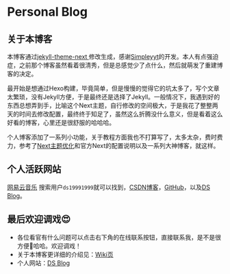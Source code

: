 # Personal Blog

## 关于本博客

本博客通过[jekyll-theme-next ](https://github.com/Simpleyyt/jekyll-theme-next)修改生成，感谢[Simpleyyt](https://github.com/Simpleyyt)的开发。本人有点强迫症，之前那个博客虽然看着很清秀，但是总感觉少了点什么，然后就萌发了重建博客的决定。

最开始是想通过Hexo构建，毕竟简单，但是慢慢的觉得它的坑太多了，写个文章太繁琐，没有Jekyll方便，于是最终还是选择了Jekyll。一般情况下，我遇到好的东西总想弄到手，比喻这个Next主题，自行修改的空间极大，于是我花了整整两天的时间去修改配置，最终终于知足了，虽然这么折腾没什么意义，但是看着这么好看的博客，心里还是很舒服的哈哈哈。

个人博客添加了一系列小功能，关于教程方面我也不打算写了，太多太杂，费时费力，参考了[Next主题优化](https://zhuanlan.zhihu.com/p/30836436)和官方Next的配置说明以及一系列大神博客，就这样。

## 个人活跃网站

[网易云音乐](https://music.163.com/) 搜索用户`ds19991999`就可以找到，[CSDN博客](https://blog.csdn.net/ds19991999)，[GitHub](https://github.com/ds19991999)，以及[DS Blog](https://ds19991999.github.io/)。

## 最后欢迎调戏😍

* 各位看官有什么问题可以点击右下角的在线联系按钮，直接联系我，是不是很方便🐥哈哈。欢迎调戏！
* 关于本博客更详细的介绍见：[Wiki页](https://github.com/ds19991999/ds19991999.github.io/wiki)
* 个人网站：[DS Blog](https://www.ds-vip.top/)